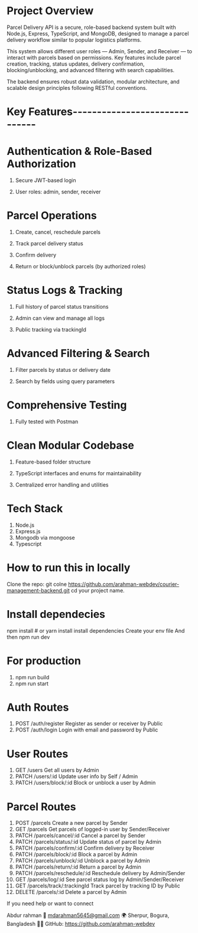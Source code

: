 # Project Overview

Parcel Delivery API is a secure, role-based backend system built with Node.js, Express, TypeScript, and MongoDB, designed to manage a parcel delivery workflow similar to popular logistics platforms.

This system allows different user roles — Admin, Sender, and Receiver — to interact with parcels based on permissions. Key features include parcel creation, tracking, status updates, delivery confirmation, blocking/unblocking, and advanced filtering with search capabilities.

The backend ensures robust data validation, modular architecture, and scalable design principles following RESTful conventions.

# Key Features------------------------------

# Authentication & Role-Based Authorization

1. Secure JWT-based login

2. User roles: admin, sender, receiver

# Parcel Operations

1. Create, cancel, reschedule parcels

2. Track parcel delivery status

3. Confirm delivery

4. Return or block/unblock parcels (by authorized roles)

# Status Logs & Tracking

1. Full history of parcel status transitions

2. Admin can view and manage all logs

3. Public tracking via trackingId

# Advanced Filtering & Search

1. Filter parcels by status or delivery date

2. Search by fields using query parameters

# Comprehensive Testing

1. Fully tested with Postman



# Clean Modular Codebase

1. Feature-based folder structure

2. TypeScript interfaces and enums for maintainability

3. Centralized error handling and utilities

# Tech Stack

1. Node.js
2. Express.js
3. Mongodb via mongoose
4. Typescript

# How to run this in locally
Clone the repo: git colne https://github.com/arahman-webdev/courier-management-backend.git
cd your project name.

# Install dependecies
npm install #  or yarn install
install dependencies
Create your env file
And then npm run dev

# For production 
1. npm run build
2. npm run start


# Auth Routes

1. POST	/auth/register	Register as sender or receiver by	Public
2. POST	/auth/login	Login with email and password	by Public


# User Routes

1. GET	     /users	      Get all users	                  by Admin
2. PATCH	 /users/:id	Update user info	              by Self / Admin
3. PATCH	 /users/block/:id	Block or unblock a user	  by Admin


# Parcel Routes 

1. POST	/parcels	                       Create a new parcel	          by  Sender
2. GET	/parcels	                       Get parcels of logged-in user  by Sender/Receiver
3. PATCH	/parcels/cancel/:id	           Cancel a parcel	              by  Sender
4. PATCH	/parcels/status/:id	           Update status of parcel	      by  Admin
5. PATCH	/parcels/confirm/:id	       Confirm delivery	              by  Receiver
6. PATCH	/parcels/block/:id	           Block a parcel	              by  Admin
7. PATCH	/parcels/unblock/:id	       Unblock a parcel	              by  Admin
8. PATCH	/parcels/return/:id	           Return a parcel	              by  Admin
9. PATCH	/parcels/reschedule/:id	       Reschedule delivery	          by  Admin/Sender
10. GET	    /parcels/log/:id	           See parcel status log	      by  Admin/Sender/Receiver
11. GET	    /parcels/track/:trackingId	   Track parcel by tracking ID	  by  Public
12. DELETE	/parcels/:id	               Delete a parcel	              by  Admin

If you need help or want to connect

Abdur rahman
    📧 mdarahman5645@gmail.com
    🌍 Sherpur, Bogura, Bangladesh
    👨‍💻 GitHub: https://github.com/arahman-webdev

